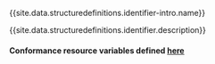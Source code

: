 {{site.data.structuredefinitions.identifier-intro.name}}

{{site.data.structuredefinitions.identifier.description}}

#### Conformance resource variables defined [here](http://wiki.hl7.org/index.php?title=IG_Publisher_Documentation#Jekyll)
